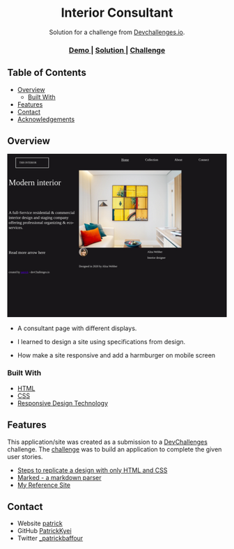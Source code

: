<!-- Please update value in the {}  -->

<h1 align="center">Interior Consultant</h1>

<div align="center">
   Solution for a challenge from  <a href="http://devchallenges.io" target="_blank">Devchallenges.io</a>.
</div>

<div align="center">
  <h3>
    <a href="https://dev-path.github.io/interior-consultant/">
      Demo
    </a>
    <span> | </span>
    <a href="https://github.com/Dev-Path/interior-consultant">
      Solution
    </a>
    <span> | </span>
    <a href="https://devchallenges.io/challenges/Jymh2b2FyebRTUljkNcb">
      Challenge
    </a>
  </h3>
</div>

<!-- TABLE OF CONTENTS -->

## Table of Contents

- [Overview](#overview)
  - [Built With](#built-with)
- [Features](#features)
- [Contact](#contact)
- [Acknowledgements](#acknowledgements)

<!-- OVERVIEW -->

## Overview

![screenshot](assets/screenshot.jpg)

- A consultant page with different displays.

- I learned to design a site using specifications from design.

- How make a site responsive and add a harmburger on mobile screen

### Built With

<!-- This section should list any major frameworks that you built your project using. Here are a few examples.-->

- [HTML](https://www.w3schools.com/html/default.asp)
- [CSS](https://www.w3schools.com/css/default.asp)
- [Responsive Design Technology](https://www.w3schools.com/html/html_responsive.asp)

## Features

<!-- List the features of your application or follow the template. Don't share the figma file here :) -->

This application/site was created as a submission to a [DevChallenges](https://devchallenges.io/challenges) challenge. The [challenge](https://devchallenges.io/challenges/Jymh2b2FyebRTUljkNcb) was to build an application to complete the given user stories.


- [Steps to replicate a design with only HTML and CSS](https://devchallenges-blogs.web.app/how-to-replicate-design/)
- [Marked - a markdown parser](https://github.com/chjj/marked)
- [My Reference Site](https://dev-path.github.io/jekyll-theme-memoirs/responsive-design/)

## Contact

- Website [patrick](https://patrickkyei.com)
- GitHub [PatrickKyei](https://github.com/PatrickKyei)
- Twitter [_patrickbaffour](https://twitter.com/_patrickbaffour)
